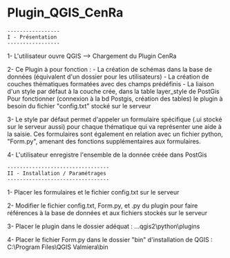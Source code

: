 Plugin_QGIS_CenRa
=================
	-----------------
	I - Présentation
	-----------------
	
1- L'utilisateur ouvre QGIS --> Chargement du Plugin CenRa

2- Ce Plugin à pour fonction :
		- La création de schémas dans la base de données (équivalent d'un dossier pour les utilisateurs)
		- La création de couches thématiques formatées avec des champs prédéfinis
		- La liaison d'un style par défaut à la couche crée, dans la table layer_style de PostGis
   Pour fonctionner (connexion à la bd Postgis, création des tables) le plugin à besoin du fichier "config.txt" stocké sur le serveur
   
3- Le style par défaut permet d'appeler un formulaire spécifique (.ui stocké sur le serveur aussi) pour chaque thématique qui va représenter une aide à la saisie.
   Ces formulaires sont également en relation avec un fichier python, "Form.py", amenant des fonctions supplémentaires aux formulaires.
   
4- L'utilisateur enregistre l'ensemble de la donnée créée dans PostGis

	---------------------------------
	II - Installation / Paramétrages
	---------------------------------
	
1- Placer les formulaires et le fichier config.txt sur le serveur

2- Modifier le fichier config.txt, Form.py, et .py du plugin pour faire références à la base de données et aux fichiers stockés sur le serveur

3- Placer le plugin dans le dossier adéquat :  ..\.qgis2\python\plugins

4- Placer le fichier Form.py dans le dossier "bin" d'installation de QGIS : C:\Program Files\QGIS Valmiera\bin
